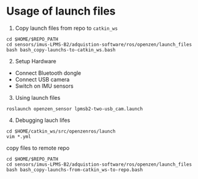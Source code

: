 # Usage of launch files 

1. Copy launch files from repo to `catkin_ws`
```
cd $HOME/$REPO_PATH 
cd sensors/imus-LPMS-B2/adquistion-software/ros/openzen/launch_files
bash bash_copy-launchs-to-catkin_ws.bash
```

2. Setup Hardware
* Connect Bluetooth dongle
* Connect USB camera 
* Switch on IMU sensors 

3. Using launch files
``` 
roslaunch openzen_sensor lpmsb2-two-usb_cam.launch
```

4. Debugging lauch lifes 
```
cd $HOME/catkin_ws/src/openzenros/launch
vim *.yml
```
copy files to remote repo
```
cd $HOME/$REPO_PATH 
cd sensors/imus-LPMS-B2/adquistion-software/ros/openzen/launch_files
bash bash_copy-launchs-from-catkin_ws-to-repo.bash
```

